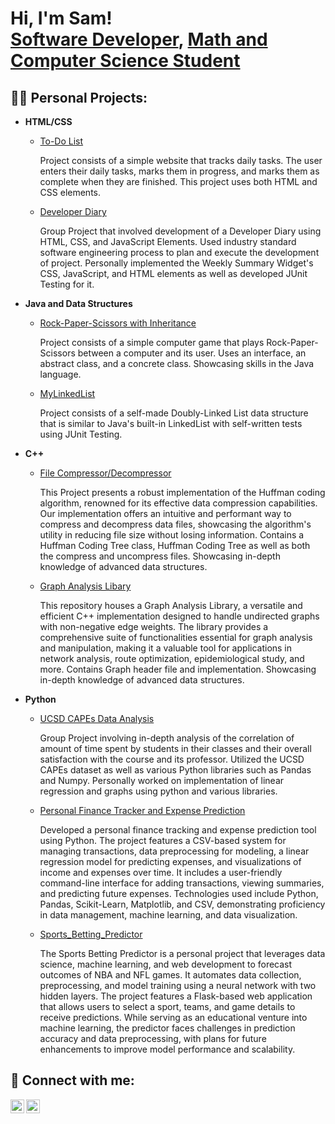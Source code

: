 <h1>Hi, I'm Sam! <br/><a href="https://github.com/SamHormozian">Software Developer</a>, <a href="https://www.linkedin.com/in/sam-hormozian-29027a227/">Math and Computer Science Student</a> </h1>

<h2>👨‍💻 Personal Projects:</h2>

- <b>HTML/CSS</b>
    - [To-Do List](https://github.com/SamHormozian/To-Do-List)
      
      Project consists of a simple website that tracks daily tasks. The user enters their daily tasks, marks them in progress, and marks them as complete when they are finished. This project uses both HTML and CSS elements.
      
    - [Developer Diary](https://github.com/SamHormozian/cse110-sp24-group18?tab=readme-ov-file)
 
      Group Project that involved development of a Developer Diary using HTML, CSS, and JavaScript Elements. Used industry standard software engineering process to plan and execute the development of project. Personally implemented the Weekly Summary Widget's CSS, JavaScript, and HTML elements as well as developed JUnit Testing for it. 

 - <b>Java and Data Structures</b>
    - [Rock-Paper-Scissors with Inheritance](https://github.com/SamHormozian/Rock-Paper-Scissors-with-Inheritance)
  
      Project consists of a simple computer game that plays Rock-Paper-Scissors between a computer and its user. Uses an interface, an abstract class, and a concrete class. Showcasing skills in the Java language.

    - [MyLinkedList](https://github.com/SamHormozian/MyLinkedList)
  
      Project consists of a self-made Doubly-Linked List data structure that is similar to Java's built-in LinkedList with self-written tests using JUnit Testing.

- <b>C++</b>
    - [File Compressor/Decompressor](https://github.com/SamHormozian/File-Compress-Decompressor)
 
        This Project presents a robust implementation of the Huffman coding algorithm, renowned for its effective data compression capabilities. Our implementation offers an intuitive and performant way to compress and decompress data files, showcasing the algorithm's utility in reducing file size without losing information. Contains a Huffman Coding Tree class, Huffman Coding Tree as well as both the compress and uncompress files. Showcasing in-depth knowledge of advanced data structures.


    - [Graph Analysis Libary](https://github.com/SamHormozian/Graph-Analysis-Library)
 
        This repository houses a Graph Analysis Library, a versatile and efficient C++ implementation designed to handle undirected graphs with non-negative edge weights. The library provides a comprehensive suite of functionalities essential for graph analysis and manipulation, making it a valuable tool for applications in network analysis, route optimization, epidemiological study, and more. Contains Graph header file and implementation. Showcasing in-depth knowledge of advanced data structures.

 
- <b>Python</b>
    - [UCSD CAPEs Data Analysis](https://github.com/SamHormozian/Group124_WI24)
 
        Group Project involving in-depth analysis of the correlation of amount of time spent by students in their classes and their overall satisfaction with the course and its professor. Utilized the UCSD CAPEs dataset as well as various Python libraries such as Pandas and Numpy. Personally worked on implementation of linear regression and graphs using python and various libraries.

     - [Personal Finance Tracker and Expense Prediction](https://github.com/SamHormozian/Personal_Finance_Tracker)
 

       Developed a personal finance tracking and expense prediction tool using Python. The project features a CSV-based system for managing transactions, data preprocessing for modeling, a linear regression model for predicting expenses, and visualizations of income and expenses over time. It includes a user-friendly command-line interface for adding transactions, viewing summaries, and predicting future expenses. Technologies used include Python, Pandas, Scikit-Learn, Matplotlib, and CSV, demonstrating proficiency in data management, machine learning, and data visualization.

    - [Sports_Betting_Predictor](https://github.com/SamHormozian/Sports_Betting_Predictor)


      The Sports Betting Predictor is a personal project that leverages data science, machine learning, and web development to forecast outcomes of NBA and NFL games. It automates data collection, preprocessing, and model training using a neural network with two hidden layers. The project features a Flask-based web application that allows users to select a sport, teams, and game details to receive predictions. While serving as an educational venture into machine learning, the predictor faces challenges in prediction accuracy and data preprocessing, with plans for future enhancements to improve model performance and scalability.
       
<h2> 🤳 Connect with me:</h2>


[<img align="left" alt="JoshMadakor | LinkedIn" width="22px" src="https://cdn.jsdelivr.net/npm/simple-icons@v3/icons/linkedin.svg" />][linkedin]
[<img align="left" alt="JoshMadakor | Instagram" width="22px" src="https://cdn.jsdelivr.net/npm/simple-icons@v3/icons/instagram.svg" />][instagram]


[instagram]: https://www.instagram.com/samhormozian/
[linkedin]: https://linkedin.com/in/sam-hormozian-29027a227/

<!--
**joshmadakor1/joshmadakor1** is a ✨ _special_ ✨ repository because its `README.md` (this file) appears on your GitHub profile.

Here are some ideas to get you started:

- 🔭 I’m currently working on ...
- 🌱 I’m currently learning ...
- 👯 I’m looking to collaborate on ...
- 🤔 I’m looking for help with ...
- 💬 Ask me about ...
- 📫 How to reach me: ...
- 😄 Pronouns: ...
- ⚡ Fun fact: ...
-->
